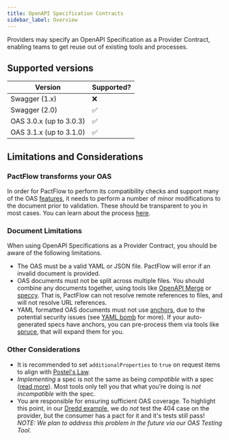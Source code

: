 ```yaml
---
title: OpenAPI Specification Contracts
sidebar_label: Overview
---
```


Providers may specify an OpenAPI Specification as a Provider Contract, enabling teams to get reuse out of existing tools and processes.

## Supported versions

| Version                 | Supported? |
| ------------------------| ---------- |
| Swagger (1.x)           | ❌         |
| Swagger (2.0)           | ✅         |
| OAS 3.0.x (up to 3.0.3) | ✅         |
| OAS 3.1.x (up to 3.1.0) | ✅         |

## Limitations and Considerations

### PactFlow transforms your OAS

In order for PactFlow to perform its compatibility checks and support many of the OAS [features](/docs/bi-directional-contract-testing/contracts/oas/features), it needs to perform a number of minor modifications to the document prior to validation. These should be transparent to you in most cases. You can learn about the process [here](/docs/bi-directional-contract-testing/contracts/oas/keyword-support).

### Document Limitations

When using OpenAPI Specifications as a Provider Contract, you should be aware of the following limitations.

- The OAS must be a valid YAML or JSON file. PactFlow will error if an invalid document is provided.
- OAS documents must not be split across multiple files. You should combine any documents together, using tools like [OpenAPI Merge](https://github.com/robertmassaioli/openapi-merge) or [speccy](https://www.npmjs.com/package/speccy). That is, PactFlow can not resolve remote references to files, and will not resolve URL references.
- YAML formatted OAS documents must not use [anchors](https://yaml.org/spec/1.2.2/#3222-anchors-and-aliases), due to the potential security issues (see [YAML bomb](https://en.wikipedia.org/wiki/Billion_laughs_attack) for more). If your auto-generated specs have anchors, you can pre-process them via tools like [spruce](https://github.com/geofffranks/spruce), that will expand them for you.

### Other Considerations

- It is recommended to set `additionalProperties` to `true` on request items to align with [Postel's Law](https://en.wikipedia.org/wiki/Robustness_principle).
- _Implementing_ a spec is not the same as being _compatible_ with a spec ([read more](https://pactflow.io/blog/contract-testing-using-json-schemas-and-open-api-part-1/)). Most tools only tell you that what you’re doing is _not incompatible_ with the spec.
- You are responsible for ensuring sufficient OAS coverage. To highlight this point, in our [Dredd example](https://github.com/pactflow/example-bi-directional-provider-dredd), we do _not_ test the 404 case on the provider, but the consumer has a pact for it and it's tests still pass! _NOTE: We plan to address this problem in the future via our OAS Testing Tool_.